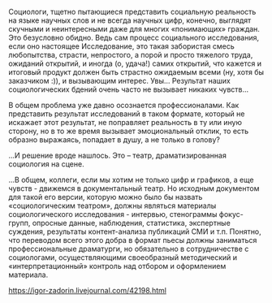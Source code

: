 Социологи, тщетно пытающиеся представить социальную реальность на языке научных слов и не всегда научных цифр, конечно, выглядят скучными и неинтересными даже для многих «понимающих» граждан. Это безусловно обидно. Ведь сам процесс социального исследования, если оно настоящее Исследование, это такая забористая смесь любопытства, страсти, непростого, а порой и просто тяжелого труда, ожиданий открытий, и иногда (о, удача!) самих открытий, что кажется и итоговый продукт должен быть страстно ожидаемым всеми (ну, хотя бы заказчиком :)), и вызывающим интерес. Увы… Результат наших социологических бдений очень часто не вызывает никаких чувств...

В общем проблема уже давно осознается профессионалами. Как представить результат исследований в таком формате, который не искажает этот результат, не поправляет реальность в ту или иную сторону, но в то же время вызывает эмоциональный отклик, то есть образно выражаясь, попадает в душу, а не только в голову?

...И решение вроде нашлось. Это – театр, драматизированная социология на сцене.

...В общем, коллеги, если мы хотим не только цифр и графиков, а еще чувств - движемся в документальный театр. Но исходным документом для такой его версии, которую можно было бы назвать «социологическим театром», должны являться материалы социологического исследования - интервью, стенограммы фокус-групп, опросные данные, наблюдения, статистика, экспертные суждения, результаты контент-анализа публикаций СМИ и т.п. Понятно, что переводом всего этого добра в формат пьесы должны заниматься профессиональные драматурги, но обязательно в сотрудничестве с социологами, осуществляющими своеобразный методический и «интерпретационный» контроль над отбором и оформлением материала.

https://igor-zadorin.livejournal.com/42198.html